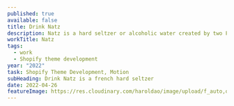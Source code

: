 ```yaml
---
published: true
available: false
title: Drink Natz
description: Natz is a hard seltzer or alcoholic water created by two French entrepreneurs
workTitle: Natz
tags:
  - work
  - Shopify theme development
year: "2022"
task: Shopify Theme Development, Motion
subHeading: Drink Natz is a french hard seltzer
date: 2022-04-26
featureImage: https://res.cloudinary.com/haroldao/image/upload/f_auto,q_auto/v1650996531/Drink_Natz_Cover_wka9ku.webp
---
```

